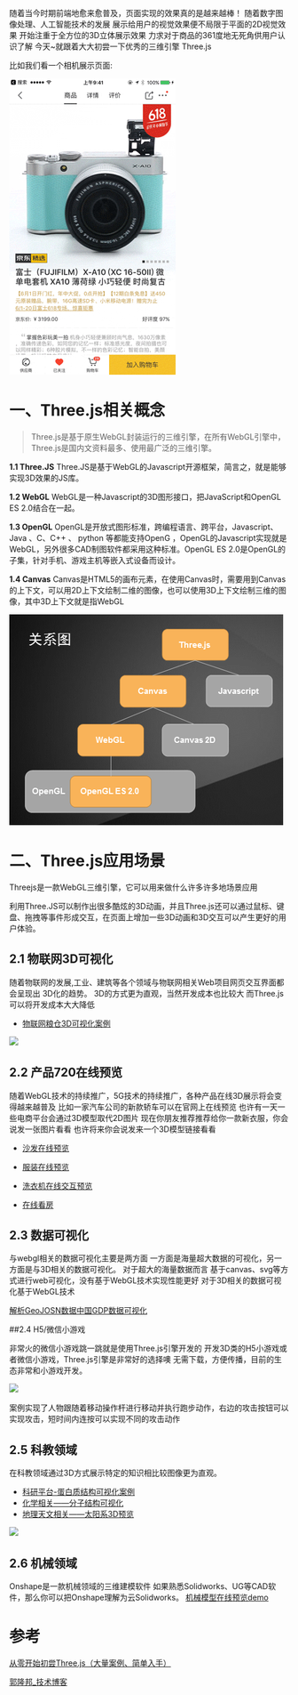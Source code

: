 <!--
 * @Author: your name
 * @Date: 2021-03-02 15:30:18
 * @LastEditTime: 2021-03-02 16:01:27
 * @LastEditors: Please set LastEditors
 * @Description: In User Settings Edit
 * @FilePath: /three.js-lessions/教程/docs/Threejs简介.md
-->

随着当今时期前端地愈来愈普及，页面实现的效果真的是越来越棒！
随着数字图像处理、人工智能技术的发展
展示给用户的视觉效果便不局限于平面的2D视觉效果
开始注重于全方位的3D立体展示效果
力求对于商品的361度地无死角供用户认识了解
今天~就跟着大大初尝一下优秀的三维引擎 Three.js

比如我们看一个相机展示页面:

![](/常用静态资源/img/相机.gif)

# 一、Three.js相关概念
> Three.js是基于原生WebGL封装运行的三维引擎，在所有WebGL引擎中，Three.js是国内文资料最多、使用最广泛的三维引擎。


<b>1.1 Three.JS</b>
Three.JS是基于WebGL的Javascript开源框架，简言之，就是能够实现3D效果的JS库。

<b>1.2 WebGL</b>
WebGL是一种Javascript的3D图形接口，把JavaScript和OpenGL ES 2.0结合在一起。

<b>1.3 OpenGL</b>
OpenGL是开放式图形标准，跨编程语言、跨平台，Javascript、Java 、C、C++ 、 python 等都能支持OpenG ，OpenGL的Javascript实现就是WebGL，另外很多CAD制图软件都采用这种标准。OpenGL ES 2.0是OpenGL的子集，针对手机、游戏主机等嵌入式设备而设计。

<b>1.4 Canvas</b>
Canvas是HTML5的画布元素，在使用Canvas时，需要用到Canvas的上下文，可以用2D上下文绘制二维的图像，也可以使用3D上下文绘制三维的图像，其中3D上下文就是指WebGL

![](/常用静态资源/img/关系.png)

# 二、Three.js应用场景

Threejs是一款WebGL三维引擎，它可以用来做什么许多许多地场景应用

利用Three.JS可以制作出很多酷炫的3D动画，并且Three.js还可以通过鼠标、键盘、拖拽等事件形成交互，在页面上增加一些3D动画和3D交互可以产生更好的用户体验。

## 2.1 物联网3D可视化

随着物联网的发展,工业、建筑等各个领域与物联网相关Web项目网页交互界面都会呈现出
3D化的趋势。
3D的方式更为直观，当然开发成本也比较大
而Three.js可以将开发成本大大降低

- [物联网粮仓3D可视化案例](http://www.yanhuangxueyuan.com/3D/liangcang/index.html?_blank)

![](/常用静态资源/img/keshihua.gif)

## 2.2 产品720在线预览

随着WebGL技术的持续推广，5G技术的持续推广，各种产品在线3D展示将会变得越来越普及
比如一家汽车公司的新款轿车可以在官网上在线预览
也许有一天一些电商平台会通过3D模型取代2D图片
现在你朋友推荐推荐给你一款新衣服，你会说发一张图片看看
也许将来你会说发来一个3D模型链接看看

- [沙发在线预览](http://app.xuanke3d.com/apps/trayton/#/show?_blank)

- [服装在线预览](http://suit.xuantech.cn/?_blank)

- [洗衣机在线交互预览](https://cdn.weshape3d.com/hir001/1021/web/index.html?_blank)
- [在线看房](http://www.yanhuangxueyuan.com/3D/houseDesign/index.html)

## 2.3 数据可视化
与webgl相关的数据可视化主要是两方面
一方面是海量超大数据的可视化，另一方面是与3D相关的数据可视化。
对于超大的海量数据而言
基于canvas、svg等方式进行web可视化，没有基于WebGL技术实现性能更好
对于3D相关的数据可视化基于WebGL技术

[解析GeoJOSN数据中国GDP数据可视化](http://www.yanhuangxueyuan.com/3D/geojsonChina/index.html?_blank)

##2.4  H5/微信小游戏

非常火的微信小游戏跳一跳就是使用Three.js引擎开发的
开发3D类的H5小游戏或者微信小游戏，Three.js引擎是非常好的选择噢 无需下载，方便传播，目前的生态非常和小游戏开发。

![](/常用静态资源/img/threejs游戏操作.gif)

案例实现了人物跟随着移动操作杆进行移动并执行跑步动作，右边的攻击按钮可以实现攻击，短时间内连按可以实现不同的攻击动作

## 2.5 科教领域
在科教领域通过3D方式展示特定的知识相比较图像更为直观。

- [科研平台-蛋白质结构可视化案例](http://www.rcsb.org/3d-view/2JEN/1?_blank)
- [化学相关——分子结构可视化](http://www.yanhuangxueyuan.com/3D/fenzi/index.html?_blank)
- [地理天文相关——太阳系3D预览](http://www.yanhuangxueyuan.com/3D/solarSystem/index.html?_blank)

![](/常用静态资源/img/star.gif)

## 2.6 机械领域

Onshape是一款机械领域的三维建模软件
如果熟悉Solidworks、UG等CAD软件，那么你可以把Onshape理解为云Solidworks。 
[机械模型在线预览demo](http://www.yanhuangxueyuan.com/3D/jixiezhuangpei/index.html?_blank)


# 参考
[从零开始初尝Three.js（大量案例、简单入手）](https://juejin.cn/post/6844904177345232903)

[郭隆邦_技术博客](http://www.yanhuangxueyuan.com/)


